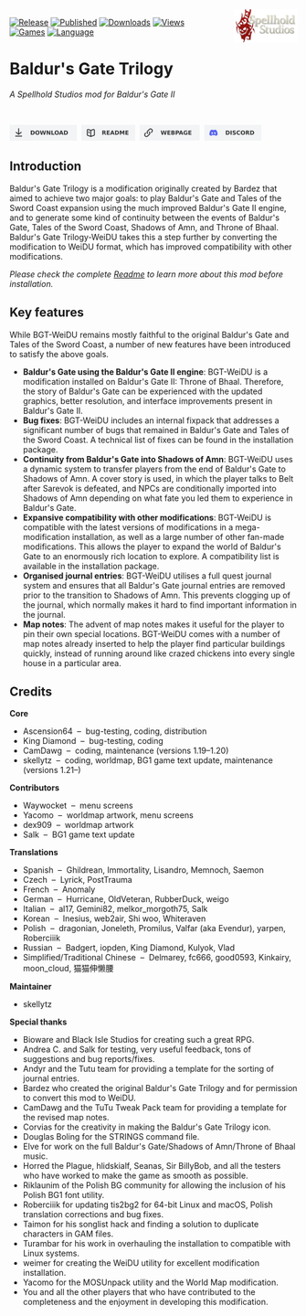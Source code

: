 <picture>
  <source media="(prefers-color-scheme: dark)" srcset="https://raw.githubusercontent.com/Spellhold-Studios/Spellhold-Studios.github.io/main/assets/images/shs-corner-logo.png" />
  <source media="(prefers-color-scheme: light)" srcset="https://raw.githubusercontent.com/Spellhold-Studios/Spellhold-Studios.github.io/main/assets/images/shs-corner-logo.png" />
  <img align="right" alt="SHS logo" src="https://raw.githubusercontent.com/Spellhold-Studios/Spellhold-Studios.github.io/main/assets/images/shs-corner-logo.png" width="22%">
</picture>

[![Release](https://img.shields.io/github/v/release/Spellhold-Studios/BGT-WeiDU?include_prereleases&color=%2392403a)](https://github.com/Spellhold-Studios/BGT-WeiDU/releases/latest)
[![Published](https://img.shields.io/github/release-date/Spellhold-Studios/BGT-WeiDU?display_date=published_at&label=published&color=%2392403a)](https://github.com/Spellhold-Studios/BGT-WeiDU/releases/latest)
[![Downloads](https://img.shields.io/github/downloads/Spellhold-Studios/BGT-WeiDU/total?color=%2392403a)](https://github.com/Spellhold-Studios/BGT-WeiDU/releases)
[![Views](https://badges.pufler.dev/visits/Spellhold-Studios/BGT-WeiDU?label=views&color=%2392403a)](https://github.com/Spellhold-Studios/BGT-WeiDU/releases)
<br>
[![Games](https://img.shields.io/badge/games-BG2%20%a0%20BGT-%2392403a)](https://github.com/Spellhold-Studios/BGT-WeiDU/releases)
[![Language](https://img.shields.io/badge/language-en%20%a0%20cz%20%a0%20de%20%a0%20es%20%a0%20fr%20%a0%20it%20%a0%20jp%20%a0%20kr%20%a0%20pl%20%a0%20ru%20%a0%20zh--CN%20%a0%20zh--TW-%2392403a)](https://github.com/Spellhold-Studios/BGT-WeiDU/releases)

# Baldur's Gate Trilogy

*A Spellhold Studios mod for Baldur's Gate II*

<br>

[<img alt="Download" src="https://raw.githubusercontent.com/Spellhold-Studios/Spellhold-Studios.github.io/main/assets/buttons/download.svg" height="28">](https://github.com/Spellhold-Studios/BGT-WeiDU/releases/latest)&nbsp;
[<img alt="Readme" src="https://raw.githubusercontent.com/Spellhold-Studios/Spellhold-Studios.github.io/main/assets/buttons/readme.svg" height="28">](https://spellhold-studios.github.io/readmes/bgt-weidu/[english]bgtreadme.htm)&nbsp;
[<img alt="Webpage" src="https://raw.githubusercontent.com/Spellhold-Studios/Spellhold-Studios.github.io/main/assets/buttons/webpage.svg" height="28">](https://spellhold-studios.github.io/)&nbsp;
[<img alt="Discord" src="https://raw.githubusercontent.com/Spellhold-Studios/Spellhold-Studios.github.io/main/assets/buttons/discord-blue.svg" height="28">](https://discord.gg/pE2Njbdb2a)

## Introduction

Baldur's Gate Trilogy is a modification originally created by Bardez that aimed to achieve two major goals: to play Baldur's Gate and Tales of the Sword Coast expansion using the much improved Baldur's Gate II engine, and to generate some kind of continuity between the events of Baldur's Gate, Tales of the Sword Coast, Shadows of Amn, and Throne of Bhaal. Baldur's Gate Trilogy-WeiDU takes this a step further by converting the modification to WeiDU format, which has improved compatibility with other modifications.

*Please check the complete [Readme](https://spellhold-studios.github.io/readmes/bgt-weidu/[english]bgtreadme.htm) to learn more about this mod before installation.*

## Key features

While BGT-WeiDU remains mostly faithful to the original Baldur's Gate and Tales of the Sword Coast, a number of new features have been introduced to satisfy the above goals.

- **Baldur's Gate using the Baldur's Gate II engine**: BGT-WeiDU is a modification installed on Baldur's Gate II: Throne of Bhaal. Therefore, the story of Baldur's Gate can be experienced with the updated graphics, better resolution, and interface improvements present in Baldur's Gate II.
- **Bug fixes**: BGT-WeiDU includes an internal fixpack that addresses a significant number of bugs that remained in Baldur's Gate and Tales of the Sword Coast. A technical list of fixes can be found in the installation package.
- **Continuity from Baldur's Gate into Shadows of Amn**: BGT-WeiDU uses a dynamic system to transfer players from the end of Baldur's Gate to Shadows of Amn. A cover story is used, in which the player talks to Belt after Sarevok is defeated, and NPCs are conditionally imported into Shadows of Amn depending on what fate you led them to experience in Baldur's Gate.
- **Expansive compatibility with other modifications**: BGT-WeiDU is compatible with the latest versions of modifications in a mega-modification installation, as well as a large number of other fan-made modifications. This allows the player to expand the world of Baldur's Gate to an enormously rich location to explore. A compatibility list is available in the installation package.
- **Organised journal entries**: BGT-WeiDU utilises a full quest journal system and ensures that all Baldur's Gate journal entries are removed prior to the transition to Shadows of Amn. This prevents clogging up of the journal, which normally makes it hard to find important information in the journal.
- **Map notes**: The advent of map notes makes it useful for the player to pin their own special locations. BGT-WeiDU comes with a number of map notes already inserted to help the player find particular buildings quickly, instead of running around like crazed chickens into every single house in a particular area.

## Credits

<!-- double white space after each credits **Heading** -->

**Core**  

- Ascension64 &nbsp;&ndash;&nbsp; bug-testing, coding, distribution
- King Diamond &nbsp;&ndash;&nbsp; bug-testing, coding
- CamDawg &nbsp;&ndash;&nbsp; coding, maintenance (versions 1.19–1.20)
- skellytz &nbsp;&ndash;&nbsp; coding, worldmap, BG1 game text update, maintenance (versions 1.21–)

**Contributors**  

- Waywocket &nbsp;&ndash;&nbsp; menu screens
- Yacomo &nbsp;&ndash;&nbsp; worldmap artwork, menu screens
- dex909 &nbsp;&ndash;&nbsp; worldmap artwork
- Salk &nbsp;&ndash;&nbsp; BG1 game text update

**Translations**

- Spanish &nbsp;&ndash;&nbsp; Ghildrean, Immortality, Lisandro, Memnoch, Saemon
- Czech &nbsp;&ndash;&nbsp; Lyrick, PostTrauma
- French &nbsp;&ndash;&nbsp; Anomaly
- German &nbsp;&ndash;&nbsp; Hurricane, OldVeteran, RubberDuck, weigo
- Italian &nbsp;&ndash;&nbsp; al17, Gemini82, melkor_morgoth75, Salk
- Korean &nbsp;&ndash;&nbsp; Inesius, web2air, Shi woo, Whiteraven
- Polish &nbsp;&ndash;&nbsp; dragonian, Joneleth, Promilus, Valfar (aka Evendur), yarpen, Roberciiik
- Russian &nbsp;&ndash;&nbsp; Badgert, iopden, King Diamond, Kulyok, Vlad
- Simplified/Traditional Chinese &nbsp;&ndash;&nbsp; Delmarey, fc666, good0593, Kinkairy, moon_cloud, 猫猫伸懒腰

**Maintainer**  

- skellytz

**Special thanks**  

- Bioware and Black Isle Studios for creating such a great RPG.
- Andrea C. and Salk for testing, very useful feedback, tons of suggestions and bug reports/fixes.
- Andyr and the Tutu team for providing a template for the sorting of journal entries.
- Bardez who created the original Baldur's Gate Trilogy and for permission to convert this mod to WeiDU.
- CamDawg and the TuTu Tweak Pack team for providing a template for the revised map notes.
- Corvias for the creativity in making the Baldur's Gate Trilogy icon.
- Douglas Boling for the STRINGS command file.
- Elve for work on the full Baldur's Gate/Shadows of Amn/Throne of Bhaal music.
- Horred the Plague, hlidskialf, Seanas, Sir BillyBob, and all the testers who have worked to make the game as smooth as possible.
- Riklaunim of the Polish BG community for allowing the inclusion of his Polish BG1 font utility.
- Roberciiik for updating tis2bg2 for 64-bit Linux and macOS, Polish translation corrections and bug fixes.
- Taimon for his songlist hack and finding a solution to duplicate characters in GAM files.
- Turambar for his work in overhauling the installation to compatible with Linux systems.
- weimer for creating the WeiDU utility for excellent modification installation.
- Yacomo for the MOSUnpack utility and the World Map modification.
- You and all the other players that who have contributed to the completeness and the enjoyment in developing this modification.

